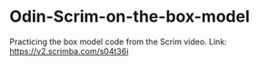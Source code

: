 # Odin-Scrim-on-the-box-model
Practicing the box model code from the Scrim video.
Link: https://v2.scrimba.com/s04t36i
